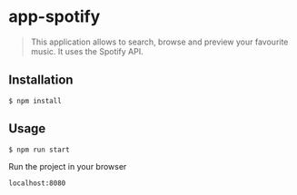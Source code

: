 # app-spotify

> This application allows to search, browse and preview your favourite music. It uses the Spotify API.

## Installation

```
$ npm install
```

## Usage

```
$ npm run start
```

Run the project in your browser

```
localhost:8080
```
